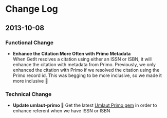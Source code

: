 # Change Log

## 2013-10-08

### Functional Change
- __Enhance the Citation More Often with Primo Metadata__  
  When GetIt resolves a citation using either an ISSN or ISBN, it will enhance the citation
  with metadata from Primo.  Previously, we only enhanced the citation with Primo if we resolved
  the citation using the Primo record id.  This was begging to be more inclusive, so we made it 
  more inclusive :open_hands:

### Technical Change
- __Update umlaut-primo :gem:__ Get the latest [Umlaut Primo gem](https://github.com/team-umlaut/umlaut-primo)
  in order to enhance referent when we have ISSN or ISBN